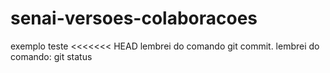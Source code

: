 # senai-versoes-colaboracoes
exemplo teste
<<<<<<< HEAD
lembrei do comando git commit.
lembrei do comando: git status